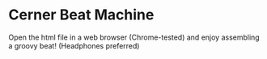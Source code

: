 # Cerner Beat Machine

Open the html file in a web browser (Chrome-tested) and enjoy assembling a groovy beat! (Headphones preferred)